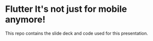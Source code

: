 # Flutter It's not just for mobile anymore!

This repo contains the slide deck and code used for this presentation. 

